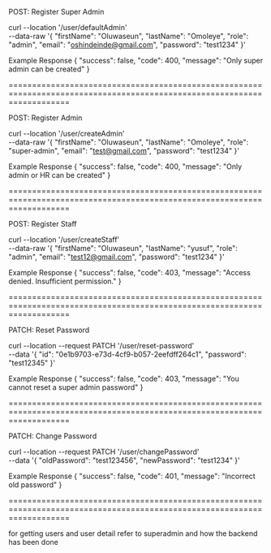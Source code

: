 POST: Register Super Admin

curl --location '/user/defaultAdmin' \
--data-raw '{
"firstName": "Oluwaseun",
"lastName": "Omoleye",
"role": "admin",
"email": "oshindeinde@gmail.com",
"password": "test1234"
}'

Example Response
{
"success": false,
"code": 400,
"message": "Only super admin can be created"
}

=========================================================================================================================

POST: Register Admin

curl --location '/user/createAdmin' \
--data-raw '{
"firstName": "Oluwaseun",
"lastName": "Omoleye",
"role": "super-admin",
"email": "test@gmail.com",
"password": "test1234"
}'

Example Response
{
"success": false,
"code": 400,
"message": "Only admin or HR can be created"
}

=========================================================================================================================

POST: Register Staff

curl --location '/user/createStaff' \
--data-raw '{
"firstName": "Oluwaseun",
"lastName": "yusuf",
"role": "admin",
"email": "test12@gmail.com",
"password": "test1234"
}'

Example Response
{
"success": false,
"code": 403,
"message": "Access denied. Insufficient permission."
}

=========================================================================================================================

PATCH: Reset Password

curl --location --request PATCH '/user/reset-password' \
--data '{
"id": "0e1b9703-e73d-4cf9-b057-2eefdff264c1",
"password": "test12345"
}'

Example Response
{
"success": false,
"code": 403,
"message": "You cannot reset a super admin password"
}

=========================================================================================================================

PATCH: Change Password

curl --location --request PATCH '/user/changePassword' \
--data '{
"oldPassword": "test123456",
"newPassword": "test1234"
}'

Example Response
{
"success": false,
"code": 401,
"message": "Incorrect old password"
}

=========================================================================================================================

for getting users and user detail refer to superadmin and how the backend has been done
